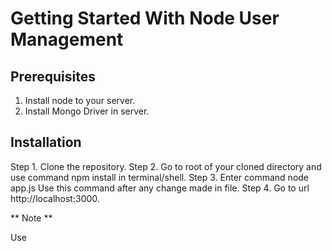 Getting Started With Node User Management
=========================================

## Prerequisites

1. Install node to your server.
2. Install Mongo Driver in server.

## Installation

Step 1. Clone the repository.
Step 2. Go to root of your cloned directory and use command
    npm install
in terminal/shell.
Step 3. Enter command
    node app.js
Use this command after any change made in file.
Step 4. Go to url http://localhost:3000.


** Note **

Use